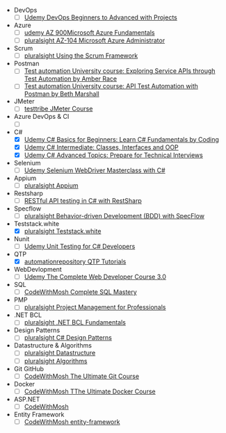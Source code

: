 - DevOps
	- [ ] [Udemy DevOps Beginners to Advanced with Projects](https://www.udemy.com/course/decodingdevops)
- Azure
	- [ ] [udemy AZ 900Microsoft Azure Fundamentals](https://www.udemy.com/course/az900-azure/) 
	- [ ] [pluralsight AZ-104 Microsoft Azure Administrator](https://app.pluralsight.com/paths/certificate/az-104-microsoft-azure-administrator-certification-prep)
- Scrum
	- [ ] [pluralsight Using the Scrum Framework](https://app.pluralsight.com/paths/skill/the-scrum-framework)
- Postman
	- [ ] [Test automation University course: Exploring Service APIs through Test Automation by Amber Race]( )
	- [ ] [Test automation University course: API Test Automation with Postman by Beth Marshall]( )
- JMeter
	- [ ] [testtribe JMeter Course ](https://www.thetesttribe.com/courses/jmeter-course/)
- Azure DevOps & CI
	- [ ] [ ]( )
- C#
	- [x] [Udemy C# Basics for Beginners: Learn C# Fundamentals by Coding](https://www.udemy.com/course/csharp-tutorial-for-beginners)
	- [x] [Udemy C# Intermediate: Classes, Interfaces and OOP](https://www.udemy.com/course/csharp-intermediate-classes-interfaces-and-oop)
	- [x] [Udemy C# Advanced Topics: Prepare for Technical Interviews](https://www.udemy.com/course/csharp-advanced)
- Selenium
	- [ ] [Udemy Selenium WebDriver Masterclass with C#](https://www.udemy.com/course/selenium-with-c)
- Appium
	- [ ] [pluralsight Appium](https://app.pluralsight.com/paths/skill/automating-ui-testing-with-appium)
- Restsharp
	- [ ] [RESTful API testing in C# with RestSharp](https://www.ontestautomation.com/restful-api-testing-in-csharp-with-restsharp/)
- Specflow
	- [ ] [pluralsight Behavior-driven Development (BDD) with SpecFlow](https://app.pluralsight.com/library/courses/bdd-specflow)
- Teststack.white
	- [x] [pluralsight Teststack.white](https://app.pluralsight.com/library/courses/building-right-thing-dotnet-teststack)
- Nunit
	- [ ] [Udemy Unit Testing for C# Developers](https://www.udemy.com/course/unit-testing-csharp)
- QTP
	- [x] [automationrepository QTP Tutorials](https://www.automationrepository.com/wordpress/tutorials-for-qtp-beginners/)
- WebDevlopment
	- [ ] [Udemy The Complete Web Developer Course 3.0](https://www.udemy.com/course/the-complete-web-developer-course-2)
- SQL
	- [ ] [CodeWithMosh Complete SQL Mastery](https://codewithmosh.com/p/complete-sql-mastery)
- PMP 
	- [ ] [pluralsight Project Management for Professionals](https://app.pluralsight.com/paths/skill/project-management-for-professionals)
- .NET BCL
	- [ ] [pluralsight .NET BCL Fundamentals](https://app.pluralsight.com/library/courses/dot-net-6-bcl-fundamentals)
- Design Patterns
	- [ ] [pluralsight C# Design Patterns](https://app.pluralsight.com/library/courses/c-sharp-10-design-patterns)
- Datastructure & Algorithms
	- [ ] [pluralsight Datastructure](https://app.pluralsight.com/library/courses/algorithms-data-structures-part-one)
	- [ ] [pluralsight Algorithms](https://app.pluralsight.com/library/courses/algorithms-data-structures-part-two)
- Git GitHub
	- [ ] [CodeWithMosh The Ultimate Git Course](https://codewithmosh.com/p/the-ultimate-git-course)
- Docker
	- [ ] [CodeWithMosh TThe Ultimate Docker Course](https://codewithmosh.com/p/the-ultimate-docker-course)
- ASP.NET
	- [ ] [CodeWithMosh](https://codewithmosh.com/p/asp-net-mvc)
- Entity Framework
	- [ ] [CodeWithMosh entity-framework](https://codewithmosh.com/p/entity-framework)
